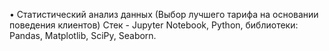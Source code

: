 •	Статистический анализ данных (Выбор лучшего тарифа на основании поведения клиентов)
Стек - Jupyter Notebook, Python, библиотеки: Pandas, Matplotlib, SciPy, Seaborn.  
